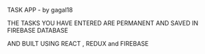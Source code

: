 TASK APP - by gagal18

THE TASKS YOU HAVE ENTERED ARE PERMANENT AND SAVED IN FIREBASE DATABASE

AND BUILT USING REACT , REDUX and FIREBASE